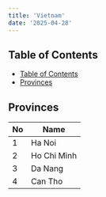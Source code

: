 ```yaml
---
title: 'Vietnam'
date: '2025-04-28'
---
```


## Table of Contents

- [Table of Contents](#table-of-contents)
- [Provinces](#provinces)

## Provinces

| No  | Name        |
| --- | ----------- |
| 1   | Ha Noi      |
| 2   | Ho Chi Minh |
| 3   | Da Nang     |
| 4   | Can Tho     |
